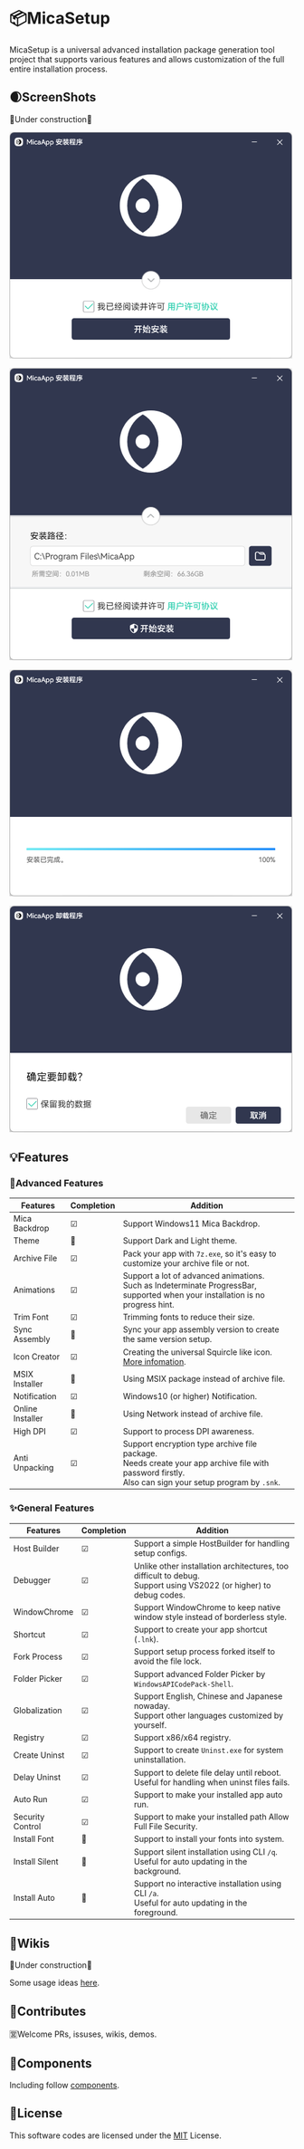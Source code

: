 # 📦MicaSetup

MicaSetup is a universal advanced installation package generation tool project that supports various features and allows customization of the full entire installation process.

## 🌒ScreenShots

🚧Under construction🚧

<img src="assets/image-20230310051757266.png" alt="image-20230310051757266" style="zoom:100%;" />

![image-20230310052725593](assets/image-20230310052725593.png)

![image-20230310051930796](assets/image-20230310051930796.png)

![image-20230310052620534](assets/image-20230310052620534.png)

## 💡Features

### 🌟Advanced Features

| Features         | Completion | Addition                                                     |
| ---------------- | ---------- | ------------------------------------------------------------ |
| Mica Backdrop    | ☑          | Support Windows11 Mica Backdrop.                             |
| Theme            | 🔲          | Support Dark and Light theme.                                |
| Archive File     | ☑          | Pack your app with `7z.exe`, so it's easy to customize your archive file or not. |
| Animations       | ☑          | Support a lot of advanced animations.<br />Such as Indeterminate ProgressBar, supported when your installation is no progress hint. |
| Trim Font        | ☑          | Trimming fonts to reduce their size.                         |
| Sync Assembly    | 🔲          | Sync your app assembly version to create the same version setup. |
| Icon Creator     | ☑          | Creating the universal Squircle like icon.<br />[More infomation](src/MicaSetup.Tools/MicaSquircle/README.md). |
| MSIX Installer   | 🔲          | Using MSIX package instead of archive file.                  |
| Notification     | ☑          | Windows10 (or higher) Notification.                          |
| Online Installer | 🔲          | Using Network instead of archive file.                       |
| High DPI         | ☑          | Support to process DPI awareness.                            |
| Anti Unpacking   | ☑          | Support encryption type archive file package.<br />Needs create your app archive file with password firstly.<br />Also can sign your setup program by `.snk`. |

### ✨General Features

| Features         | Completion | Addition                                                     |
| ---------------- | ---------- | ------------------------------------------------------------ |
| Host Builder     | ☑          | Support a simple HostBuilder for handling setup configs.     |
| Debugger         | ☑          | Unlike other installation architectures, too difficult to debug.<br />Support using VS2022 (or higher) to debug codes. |
| WindowChrome     | ☑          | Support WindowChrome to keep native window style instead of borderless style. |
| Shortcut         | ☑          | Support to create your app shortcut (`.lnk`).                |
| Fork Process     | ☑          | Support setup process forked itself to avoid the file lock.  |
| Folder Picker    | ☑          | Support advanced Folder Picker by `WindowsAPICodePack-Shell`. |
| Globalization    | ☑          | Support English, Chinese and Japanese nowaday.<br />Support other languages customized by yourself. |
| Registry         | ☑          | Support x86/x64 registry.                                    |
| Create Uninst    | ☑          | Support to create `Uninst.exe` for system uninstallation.    |
| Delay Uninst     | ☑          | Support to delete file delay until reboot.<br />Useful for handling when uninst files fails. |
| Auto Run         | ☑          | Support to make your installed app auto run.                 |
| Security Control | ☑          | Support to make your installed path Allow Full File Security. |
| Install Font     | 🔲          | Support to install your fonts into system.                   |
| Install Silent   | 🔲          | Support silent installation using CLI `/q`.<br />Useful for auto updating in the background. |
| Install Auto     | 🔲          | Support no interactive installation using CLI `/a`.<br />Useful for auto updating in the foreground. |

## 📖Wikis

🚧Under construction🚧

Some usage ideas [here](src/README.md).

## 🚀Contributes

🈺Welcome PRs, issuses, wikis, demos.

## 🌟Components

Including follow [components](COMPONENTS.md).

## 📑License

This software codes are licensed under the [MIT](LICENSE) License.

